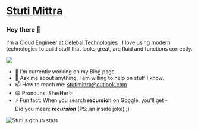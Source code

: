 # <a href = https://stuti24m.github.io/portfolio-v1/> Stuti Mittra</a> 

### Hey there 👋
I'm a Cloud Engineer at <a href ="http://celebaltech.com/" > Celebal Technologies </a>. I love using modern technologies to build stuff that looks great, are fluid and functions correctly. </p>

![](https://komarev.com/ghpvc/?username=stuti24m&color=blue)



  - 🔭 I’m currently working on my Blog page.
  - 💬 Ask me about anything, I am willing to help on stuff I know.
  - 📫 How to reach me: stutimittra@outlook.com
  - 😄 Pronouns: She/Her✨
  - ⚡ Fun fact: When you search <b>recursion</b> on Google, you'll get - <br>   Did you mean: <i><b>recursion</b></i> (PS: an inside joke) ;)
  
  
  
  
  
  ![Stuti's github stats](https://github-readme-stats.vercel.app/api?username=stuti24m&show_icons=true&theme=tokyonight)
  
  

